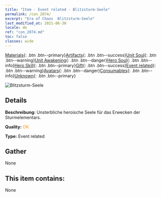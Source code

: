 ```yaml
---
title: "Item - Event related - Blitzsturm-Seele"
permalink: /con_2074/
excerpt: "Era of Chaos  Blitzsturm-Seele"
last_modified_at: 2021-06-30
locale: de
ref: "con_2074.md"
toc: false
classes: wide
---
```

 [Materials](/ItemsDE/){: .btn .btn--primary}[Artifacts](/ItemsDE/Artifacts/){: .btn .btn--success}[Unit Soul](/ItemsDE/UnitSoul/){: .btn .btn--warning}[Unit Awakening](/ItemsDE/UnitAwakening/){: .btn .btn--danger}[Hero Soul](/ItemsDE/HeroSoul/){: .btn .btn--info}[Hero Skill](/ItemsDE/HeroSkill/){: .btn .btn--primary}[Gift](/ItemsDE/Gift/){: .btn .btn--success}[Event related](/ItemsDE/Events/){: .btn .btn--warning}[Avatars](/ItemsDE/Avatars/){: .btn .btn--danger}[Consumables](/ItemsDE/Consumables/){: .btn .btn--info}[Unknown](/ItemsDE/Unknown/){: .btn .btn--primary}

 ![Blitzsturm-Seele](/images/t/juexing_902.jpg)

## Details
 **Beschreibung:** Unsterbliche heroische Seele für das Erwecken der Sturmelementars.

 **Quality:** <span style="color: #FF8C00">OK</span>

 **Type:** Event related

## Gather

  None

## This item contains:

  None

